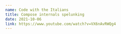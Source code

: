 ```yaml
---
name: Code with the Italians
title: Compose internals spelunking
date: 2021-10-06
link: https://www.youtube.com/watch?v=VX6nAvRWQg4
---
```

